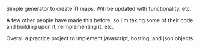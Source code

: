 Simple generator to create TI maps. Will be updated with functionality, etc.

A few other people have made this before, so I'm taking some of their code and building upon it, reimplementing it, etc.

Overall a practice project to implement javascript, hosting, and json objects.